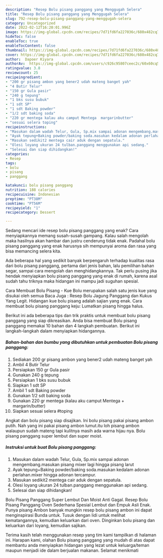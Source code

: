 ```yaml
---
description: "Resep Bolu pisang panggang yang Menggugah Selera"
title: "Resep Bolu pisang panggang yang Menggugah Selera"
slug: 792-resep-bolu-pisang-panggang-yang-menggugah-selera
category: Uncategorized
date: 2022-02-12T16:20:01.996Z
image: https://img-global.cpcdn.com/recipes/7d71fd6fa227036c/680x482cq70/bolu-pisang-panggang-foto-resep-utama.jpg
hideToc: false
enableToc: true
enableTocContent: false
thumbnail: https://img-global.cpcdn.com/recipes/7d71fd6fa227036c/680x482cq70/bolu-pisang-panggang-foto-resep-utama.jpg
cover: https://img-global.cpcdn.com/recipes/7d71fd6fa227036c/680x482cq70/bolu-pisang-panggang-foto-resep-utama.jpg
author:  Dapoer Kiyara
authorAv:  https://img-global.cpcdn.com/users/c926c95807ceec2c/60x60cq50/avatar.jpg
ratingvalue: 3.8
reviewcount: 25
recipeingredient:
- "200 gr pisang ambon yang bener2 udah mateng banget yah"
- "4 Butir Telur"
- "150 gr Gula pasir"
- "240 g tepung"
- "1 bks susu bubuk"
- "1 sdt SP"
- "1 sdt Baking powder"
- "1/2 sdt baking soda"
- "220 gr mentega kalau aku camput Mentega  margarinbutter"
- "sesuai selera toping"
recipeinstructions:
- "Masukan dalam wadah Telur, Gula, Sp.mix sampai adonan mengembang.masukan pisang mixer lagi hingga pisang larut"
- "Ayak tepung+Baking powder/baking soda.masukan kedalam adonan perlahan.mixer hingga adonan tercampur."
- "Masukan sedikit2 mentega cair aduk dengan sepatula."
- "Olesi loyang ukuran 24 tulban.panggang menggunakan api sedang."
- "Selesai dan siap dihidangkan!"
categories:
- Resep
tags:
- bolu
- pisang
- panggang

katakunci: bolu pisang panggang 
nutrition: 188 calories
recipecuisine: Indonesian
preptime: "PT38M"
cooktime: "PT56M"
recipeyield: "1"
recipecategory: Dessert

---
```



Sedang mencari ide resep bolu pisang panggang yang enak? Cara menyiapkannya memang susah-susah gampang. Kalau salah mengolah maka hasilnya akan hambar dan justru cenderung tidak enak. Padahal bolu pisang panggang yang enak harusnya sih mempunyai aroma dan rasa yang bisa memancing selera kita.


Ada beberapa hal yang sedikit banyak berpengaruh terhadap kualitas rasa dari bolu pisang panggang, pertama dari jenis bahan, lalu pemilihan bahan segar, sampai cara mengolah dan menghidangkannya. Tak perlu pusing jika hendak menyiapkan bolu pisang panggang yang enak di rumah, karena asal sudah tahu triknya maka hidangan ini mampu jadi suguhan spesial.

Cara Membuat Bolu Pisang - Kue Bolu merupakan salah satu jenis kue yang disukai oleh semua Baca Juga : Resep Bolu Jagung Panggang dan Kukus Yang Legit. Hidangan kue bolu pisang adalah sajian yang enak. Cara membuat bolu pisang panggang keju: Lumatkan pisang hingga halus.


Berikut ini ada beberapa tips dan trik praktis untuk membuat bolu pisang panggang yang siap dikreasikan. Anda bisa membuat Bolu pisang panggang memakai 10 bahan dan 4 langkah pembuatan. Berikut ini langkah-langkah dalam menyiapkan hidangannya.

<!--inarticleads1-->

##### Bahan-bahan dan bumbu yang dibutuhkan untuk pembuatan Bolu pisang panggang:

1. Sediakan 200 gr pisang ambon yang bener2 udah mateng banget yah
1. Ambil 4 Butir Telur
1. Persiapkan 150 gr Gula pasir
1. Gunakan 240 g tepung
1. Persiapkan 1 bks susu bubuk
1. Siapkan 1 sdt SP
1. Ambil 1 sdt Baking powder
1. Gunakan 1/2 sdt baking soda
1. Gunakan 220 gr mentega (kalau aku camput Mentega + margarin/butter)
1. Siapkan sesuai selera #toping


Angkat dan bolu pisang siap disajikan. Ini bolu pisang pakai pisang ambon putih. Nah yang ini pakai pisang ambon lumut.itu loh pisang ambon walaupun sudah mateng tapi kulitnya masih ada warna hijau nya. Bolu pisang panggang super lembut dan super moist. 

<!--inarticleads2-->

##### Instruksi untuk buat Bolu pisang panggang:

1. Masukan dalam wadah Telur, Gula, Sp.mix sampai adonan mengembang.masukan pisang mixer lagi hingga pisang larut
1. Ayak tepung+Baking powder/baking soda.masukan kedalam adonan perlahan.mixer hingga adonan tercampur.
1. Masukan sedikit2 mentega cair aduk dengan sepatula.
1. Olesi loyang ukuran 24 tulban.panggang menggunakan api sedang.
1. Selesai dan siap dihidangkan!

Bolu Pisang Panggang Super Lembut Dan Moist Anti Gagal. Resep Bolu Pisang Panggang Oven Sederhana Spesial Lembut dan Empuk Asli Enak. Punya pisang Ambon banyak mungkin resep bolu pisang ambon ini dapat menginspirasi Bunda untuk. Tusuk dengan lidi untuk melihat kematangannya, kemudian keluarkan dari oven. Dinginkan bolu pisang dan keluarkan dari loyang, kemudian sajikan. 

Terima kasih telah menggunakan resep yang tim kami tampilkan di halaman ini. Harapan kami, olahan Bolu pisang panggang yang mudah di atas dapat membantu anda menyiapkan hidangan yang lezat untuk keluarga/teman maupun menjadi ide dalam berjualan makanan. Selamat menikmati
